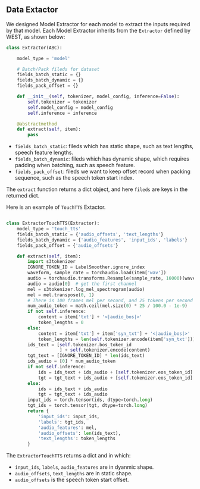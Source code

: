 ## Data Extactor

We designed Model Extractor for each model to extract the inputs required by that model.
Each Model Extractor inherits from the `Extractor` defined by WEST, as shown below:

``` python
class Extractor(ABC):

    model_type = 'model'

    # Batch/Pack fileds for dataset
    fields_batch_static = {}
    fields_batch_dynamic = {}
    fields_pack_offset = {}

    def __init__(self, tokenizer, model_config, inference=False):
        self.tokenizer = tokenizer
        self.model_config = model_config
        self.inference = inference

    @abstractmethod
    def extract(self, item):
        pass
```

* `fields_batch_static`: fileds which has static shape, such as text lengths, speech feature lengths.
* `fields_batch_dynamic`: fileds which has dynamic shape, which requires padding when batching, such as speech feature.
* `fields_pack_offset`: fileds we want to keep offset record when packing sequence, such as the speech token start index.

The `extract` function returns a dict object, and here `fileds` are keys in the returned dict.


Here is an example of `TouchTTS` Extactor.


``` python

class ExtractorTouchTTS(Extractor):
    model_type = 'touch_tts'
    fields_batch_static = {'audio_offsets', 'text_lengths'}
    fields_batch_dynamic = {'audio_features', 'input_ids', 'labels'}
    fields_pack_offset = {'audio_offsets'}

    def extract(self, item):
        import s3tokenizer
        IGNORE_TOKEN_ID = LabelSmoother.ignore_index
        waveform, sample_rate = torchaudio.load(item['wav'])
        audio = torchaudio.transforms.Resample(sample_rate, 16000)(waveform)
        audio = audio[0]  # get the first channel
        mel = s3tokenizer.log_mel_spectrogram(audio)
        mel = mel.transpose(0, 1)
        # There is 100 frames mel per second, and 25 tokens per second
        num_audio_token = math.ceil(mel.size(0) * 25 / 100.0 - 1e-9)
        if not self.inference:
            content = item['txt'] + '<|audio_bos|>'
            token_lengths = 0
        else:
            content = item['txt'] + item['syn_txt'] + '<|audio_bos|>'
            token_lengths = len(self.tokenizer.encode(item['syn_txt']))
        ids_text = [self.tokenizer.bos_token_id
                    ] + self.tokenizer.encode(content)
        tgt_text = [IGNORE_TOKEN_ID] * len(ids_text)
        ids_audio = [0] * num_audio_token
        if not self.inference:
            ids = ids_text + ids_audio + [self.tokenizer.eos_token_id]
            tgt = tgt_text + ids_audio + [self.tokenizer.eos_token_id]
        else:
            ids = ids_text + ids_audio
            tgt = tgt_text + ids_audio
        input_ids = torch.tensor(ids, dtype=torch.long)
        tgt_ids = torch.tensor(tgt, dtype=torch.long)
        return {
            'input_ids': input_ids,
            'labels': tgt_ids,
            'audio_features': mel,
            'audio_offsets': len(ids_text),
            'text_lengths': token_lengths
        }
```


The `ExtractorTouchTTS` returns a dict and in which:

* `input_ids`, `labels`, `audio_features` are in dyanmic shape.
* `audio_offsets`, `text_lengths` are in static shape.
* `audio_offsets` is the speech token start offset.
